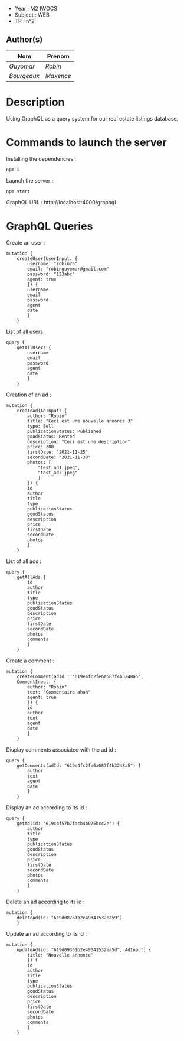 - Year : M2 IWOCS
- Subject : WEB
- TP : n°2

## Author(s)

|Nom|Prénom|
|--|--|
| *Guyomar* | *Robin*|
| *Bourgeaux* | *Maxence*|

# Description

Using GraphQL as a query system for our real estate listings database.

# Commands to launch the server

Installing the dependencies :

    npm i

Launch the server :

    npm start 

GraphQL URL : http://localhost:4000/graphql

# GraphQL Queries

Create an user :

    mutation {
        createUser(UserInput: {
            username: "robin76"
            email: "robinguyomar@gmail.com"
            password: "123abc"
            agent: true
            }) {	
            username
            email
            password
            agent
            date
            }
        }

List of all users :

    query {
        getAllUsers {
            username
            email
            password
            agent
            date
            }
        }

Creation of an ad :

    mutation {
        createAd(AdInput: {
            author: "Robin"
            title: "Ceci est une nouvelle annonce 3"
            type: Sell
            publicationStatus: Published
            goodStatus: Rented
            description: "Ceci est une description"
            price: 200
            firstDate: "2021-11-25"
            secondDate: "2021-11-30"
            photos: [
                "test_ad1.jpeg",
                "test_ad2.jpeg"
                ]
            }) {	
            id
            author
            title
            type
            publicationStatus
            goodStatus
            description
            price
            firstDate
            secondDate
            photos
            }
        }

List of all ads :

    query {
        getAllAds {
            id
            author
            title
            type
            publicationStatus
            goodStatus
            description
            price
            firstDate
            secondDate
            photos
            comments
            }
        }

Create a comment :

    mutation {
        createComment(adId : "619e4fc2fe6a687f4b3248a5",
        CommentInput: {
            author: "Robin"
            text: "Commentaire ahah"
            agent: true
            }) {	
            id
            author
            text
            agent
            date
            }
        }       

Display comments associated with the ad id :

    query {
        getComments(adId: "619e4fc2fe6a687f4b3248a5") {
            author
            text
            agent
            date
            }
        }         

Display an ad according to its id :

    query {
        getAd(id: "619cbf57b7facb4b075bcc2e") {
            author
            title
            type
            publicationStatus
            goodStatus
            description
            price
            firstDate
            secondDate
            photos
            comments
            }
        }       

Delete an ad according to its id :

    mutation {
        deleteAd(id: "619d08781b2e49341532ea59")
        }   

Update an ad according to its id :

    mutation {
        updateAd(id: "619d09361b2e49341532ea5d", AdInput: {
            title: "Nouvelle annonce"
            }) {
            id
            author
            title
            type
            publicationStatus
            goodStatus
            description
            price
            firstDate
            secondDate
            photos
            comments
            }
        }              
